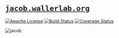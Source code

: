 # [`jacob.wallerlab.org`](http://jacob.wallerlab.org)

[![Apache License](http://img.shields.io/badge/license-APACHE2-blue.svg)](https://www.apache.org/licenses/LICENSE-2.0.html)
[![Build Status](https://travis-ci.org/wallerlab/jacob.svg?branch=master)](https://travis-ci.org/wallerlab/jacob)
[![Coverage Status](https://coveralls.io/repos/github/wallerlab/jacob/badge.svg?branch=master)](https://coveralls.io/github/wallerlab/jacob?branch=master)

![jacob](https://cloud.githubusercontent.com/assets/13583117/17080812/1702cb34-5171-11e6-89a5-86db9e916f0e.jpg)
